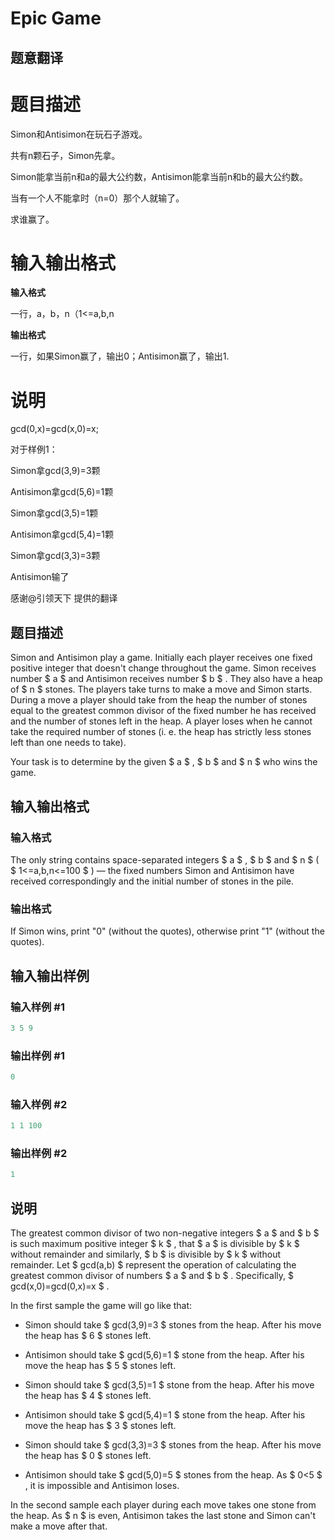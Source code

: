 # Epic Game

## 题意翻译

# 题目描述

Simon和Antisimon在玩石子游戏。

共有n颗石子，Simon先拿。

Simon能拿当前n和a的最大公约数，Antisimon能拿当前n和b的最大公约数。

当有一个人不能拿时（n=0）那个人就输了。

求谁赢了。

# 输入输出格式

**输入格式**

一行，a，b，n（1<=a,b,n

**输出格式**

一行，如果Simon赢了，输出0；Antisimon赢了，输出1.

# 说明

gcd(0,x)=gcd(x,0)=x;

对于样例1：

Simon拿gcd(3,9)=3颗

Antisimon拿gcd(5,6)=1颗

Simon拿gcd(3,5)=1颗

Antisimon拿gcd(5,4)=1颗

Simon拿gcd(3,3)=3颗

Antisimon输了

感谢@引领天下 提供的翻译

## 题目描述

Simon and Antisimon play a game. Initially each player receives one fixed positive integer that doesn't change throughout the game. Simon receives number $ a $ and Antisimon receives number $ b $ . They also have a heap of $ n $ stones. The players take turns to make a move and Simon starts. During a move a player should take from the heap the number of stones equal to the greatest common divisor of the fixed number he has received and the number of stones left in the heap. A player loses when he cannot take the required number of stones (i. e. the heap has strictly less stones left than one needs to take).

Your task is to determine by the given $ a $ , $ b $ and $ n $ who wins the game.

## 输入输出格式

### 输入格式

The only string contains space-separated integers $ a $ , $ b $ and $ n $ ( $ 1<=a,b,n<=100 $ ) — the fixed numbers Simon and Antisimon have received correspondingly and the initial number of stones in the pile.

### 输出格式

If Simon wins, print "0" (without the quotes), otherwise print "1" (without the quotes).

## 输入输出样例

### 输入样例 #1

```cpp
3 5 9

```
### 输出样例 #1

```cpp
0
```


### 输入样例 #2

```cpp
1 1 100

```
### 输出样例 #2

```cpp
1
```


## 说明

The greatest common divisor of two non-negative integers $ a $ and $ b $ is such maximum positive integer $ k $ , that $ a $ is divisible by $ k $ without remainder and similarly, $ b $ is divisible by $ k $ without remainder. Let $ gcd(a,b) $ represent the operation of calculating the greatest common divisor of numbers $ a $ and $ b $ . Specifically, $ gcd(x,0)=gcd(0,x)=x $ .

In the first sample the game will go like that:

- Simon should take $ gcd(3,9)=3 $ stones from the heap. After his move the heap has $ 6 $ stones left.

- Antisimon should take $ gcd(5,6)=1 $ stone from the heap. After his move the heap has $ 5 $ stones left.

- Simon should take $ gcd(3,5)=1 $ stone from the heap. After his move the heap has $ 4 $ stones left.

- Antisimon should take $ gcd(5,4)=1 $ stone from the heap. After his move the heap has $ 3 $ stones left.

- Simon should take $ gcd(3,3)=3 $ stones from the heap. After his move the heap has $ 0 $ stones left.

- Antisimon should take $ gcd(5,0)=5 $ stones from the heap. As $ 0&lt;5 $ , it is impossible and Antisimon loses.

In the second sample each player during each move takes one stone from the heap. As $ n $ is even, Antisimon takes the last stone and Simon can't make a move after that.


